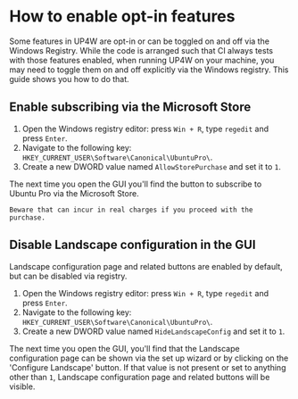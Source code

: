 # How to enable opt-in features

Some features in UP4W are opt-in or can be toggled on and off via the Windows Registry.
While the code is arranged such that CI always tests with those features enabled,
when running UP4W on your machine, you may need to toggle them on and off
explicitly via the Windows registry. This guide shows you how to do that.

## Enable subscribing via the Microsoft Store

1. Open the Windows registry editor: press `Win + R`, type `regedit` and press `Enter`.
1. Navigate to the following key: `HKEY_CURRENT_USER\Software\Canonical\UbuntuPro\`.
1. Create a new DWORD value named `AllowStorePurchase` and set it to `1`.

The next time you open the GUI you'll find the button to subscribe to Ubuntu
Pro via the Microsoft Store.

```{warning}
Beware that can incur in real charges if you proceed with the purchase.
```

## Disable Landscape configuration in the GUI

Landscape configuration page and related buttons are enabled by default, but can be disabled via registry.

1. Open the Windows registry editor: press `Win + R`, type `regedit` and press `Enter`.
1. Navigate to the following key: `HKEY_CURRENT_USER\Software\Canonical\UbuntuPro\`.
1. Create a new DWORD value named `HideLandscapeConfig` and set it to `1`.

The next time you open the GUI, you'll find that the Landscape configuration
page can be shown via the set up wizard or by clicking on the 'Configure
Landscape' button.
If that value is not present or set to anything other than `1`, Landscape configuration page
and related buttons will be visible.
